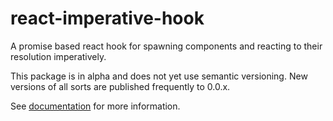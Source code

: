 # react-imperative-hook

A promise based react hook for spawning components and reacting to their resolution imperatively.

This package is in alpha and does not yet use semantic versioning. New versions of all sorts are published frequently to 0.0.x.

See [documentation](https://yas-docs.vercel.app/docs/react-imperative-hook) for more information.
